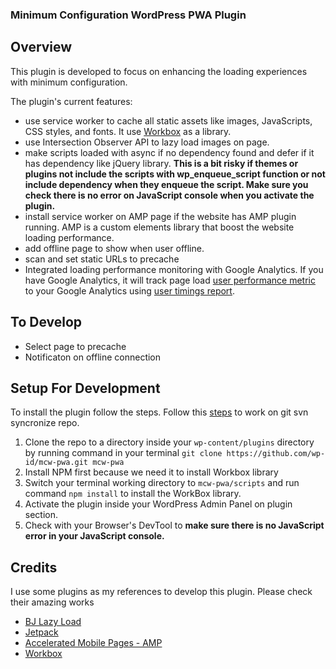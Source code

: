 ### Minimum Configuration WordPress PWA Plugin

## Overview
This plugin is developed to focus on enhancing the loading experiences with minimum configuration.

The plugin's current features:
* use service worker to cache all static assets like images, JavaScripts, CSS styles, and fonts. It use [Workbox](https://developers.google.com/web/tools/workbox/) as a library.
* use Intersection Observer API to lazy load images on page.
* make scripts loaded with async if no dependency found and defer if it has dependency like jQuery library. **This is a bit risky if themes or plugins not include the scripts with wp_enqueue_script function or not include dependency when they enqueue the script. Make sure you check there is no error on JavaScript console when you activate the plugin.**
* install service worker on AMP page if the website has AMP plugin running. AMP is a custom elements library that boost the website loading performance.
* add offline page to show when user offline. 
* scan and set static URLs to precache
* Integrated loading performance monitoring with Google Analytics. If you have Google Analytics, it will track page load [user performance metric](https://developers.google.com/web/fundamentals/performance/user-centric-performance-metrics) to your Google Analytics using [user timings report](https://developers.google.com/analytics/devguides/collection/analyticsjs/user-timings).

## To Develop
* Select page to precache
* Notificaton on offline connection

## Setup For Development
To install the plugin follow the steps. Follow this [steps](https://ben.lobaugh.net/blog/147853/creating-a-two-way-sync-between-a-github-repository-and-subversion) to work on git svn syncronize repo.

1. Clone the repo to a directory inside your `wp-content/plugins` directory by running command in your terminal `git clone https://github.com/wp-id/mcw-pwa.git mcw-pwa`
2. Install NPM first because we need it to install Workbox library
3. Switch your terminal working directory to `mcw-pwa/scripts` and run command `npm install` to install the WorkBox library.
4. Activate the plugin inside your WordPress Admin Panel on plugin section.
5. Check with your Browser's DevTool to **make sure there is no JavaScript error in your JavaScript console.**

## Credits
I use some plugins as my references to develop this plugin. Please check their amazing works
* [BJ Lazy Load](https://wordpress.org/plugins/bj-lazy-load/)
* [Jetpack](https://wordpress.org/plugins/jetpack/) 
* [Accelerated Mobile Pages - AMP](https://wordpress.org/plugins/amp/)
* [Workbox](https://developers.google.com/web/tools/workbox/)